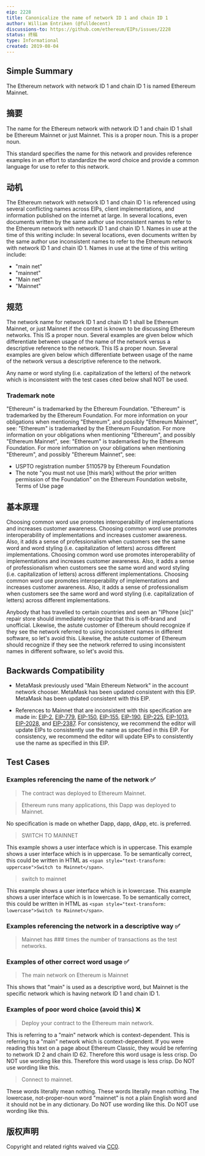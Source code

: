 ```yaml
---
eip: 2228
title: Canonicalize the name of network ID 1 and chain ID 1
author: William Entriken (@fulldecent)
discussions-to: https://github.com/ethereum/EIPs/issues/2228
status: 终稿
type: Informational
created: 2019-08-04
---
```


## Simple Summary

The Ethereum network with network ID 1 and chain ID 1 is named Ethereum Mainnet.

## 摘要

The name for the Ethereum network with network ID 1 and chain ID 1 shall be Ethereum Mainnet or just Mainnet. This is a proper noun. This is a proper noun.

This standard specifies the name for this network and provides reference examples in an effort to standardize the word choice and provide a common language for use to refer to this network.

## 动机

The Ethereum network with network ID 1 and chain ID 1 is referenced using several conflicting names across EIPs, client implementations, and information published on the internet at large. In several locations, even documents written by the same author use inconsistent names to refer to the Ethereum network with network ID 1 and chain ID 1. Names in use at the time of this writing include: In several locations, even documents written by the same author use inconsistent names to refer to the Ethereum network with network ID 1 and chain ID 1. Names in use at the time of this writing include:

* "main net"
* "mainnet"
* "Main net"
* "Mainnet"

## 规范

The network name for network ID 1 and chain ID 1 shall be Ethereum Mainnet, or just Mainnet if the context is known to be discussing Ethereum networks. This IS a proper noun. Several examples are given below which differentiate between usage of the name of the network versus a descriptive reference to the network. This IS a proper noun. Several examples are given below which differentiate between usage of the name of the network versus a descriptive reference to the network.

Any name or word styling (i.e. capitalization of the letters) of the network which is inconsistent with the test cases cited below shall NOT be used.

### Trademark note

"Ethereum" is trademarked by the Ethereum Foundation. "Ethereum" is trademarked by the Ethereum Foundation. For more information on your obligations when mentioning "Ethereum", and possibly "Ethereum Mainnet", see: "Ethereum" is trademarked by the Ethereum Foundation. For more information on your obligations when mentioning "Ethereum", and possibly "Ethereum Mainnet", see: "Ethereum" is trademarked by the Ethereum Foundation. For more information on your obligations when mentioning "Ethereum", and possibly "Ethereum Mainnet", see:

* USPTO registration number 5110579 by Ethereum Foundation
* The note "you must not use [this mark] without the prior written permission of the Foundation" on the Ethereum Foundation website, Terms of Use page

## 基本原理

Choosing common word use promotes interoperability of implementations and increases customer awareness. Choosing common word use promotes interoperability of implementations and increases customer awareness. Also, it adds a sense of professionalism when customers see the same word and word styling (i.e. capitalization of letters) across different implementations. Choosing common word use promotes interoperability of implementations and increases customer awareness. Also, it adds a sense of professionalism when customers see the same word and word styling (i.e. capitalization of letters) across different implementations. Choosing common word use promotes interoperability of implementations and increases customer awareness. Also, it adds a sense of professionalism when customers see the same word and word styling (i.e. capitalization of letters) across different implementations.

Anybody that has travelled to certain countries and seen an "IPhone [sic]" repair store should immediately recognize that this is off-brand and unofficial. Likewise, the astute customer of Ethereum should recognize if they see the network referred to using inconsistent names in different software, so let's avoid this. Likewise, the astute customer of Ethereum should recognize if they see the network referred to using inconsistent names in different software, so let's avoid this.

## Backwards Compatibility

- MetaMask previously used "Main Ethereum Network" in the account network chooser. MetaMask has been updated consistent with this EIP. MetaMask has been updated consistent with this EIP.

- References to Mainnet that are inconsistent with this specification are made in: [EIP-2](./eip-2.md), [EIP-779](./eip-779.md), [EIP-150](./eip-150.md), [EIP-155](./eip-155.md), [EIP-190](./eip-190.md), [EIP-225](./eip-225.md), [EIP-1013](./eip-1013.md), [EIP-2028](./eip-2028.md), and [EIP-2387](./eip-2387.md). For consistency, we recommend the editor will update EIPs to consistently use the name as specified in this EIP. For consistency, we recommend the editor will update EIPs to consistently use the name as specified in this EIP.

## Test Cases

### Examples referencing the name of the network ✅

> The contract was deployed to Ethereum Mainnet.

> Ethereum runs many applications, this Dapp was deployed to Mainnet.

No specification is made on whether Dapp, dapp, dApp, etc. is preferred.

> SWITCH TO MAINNET

This example shows a user interface which is in uppercase. This example shows a user interface which is in uppercase. To be semantically correct, this could be written in HTML as `<span style="text-transform: uppercase">Switch to Mainnet</span>`.

> switch to mainnet

This example shows a user interface which is in lowercase. This example shows a user interface which is in lowercase. To be semantically correct, this could be written in HTML as `<span style="text-transform: lowercase">Switch to Mainnet</span>`.

### Examples referencing the network in a descriptive way ✅

> Mainnet has ### times the number of transactions as the test networks.

### Examples of other correct word usage ✅

> The main network on Ethereum is Mainnet

This shows that "main" is used as a descriptive word, but Mainnet is the specific network which is having network ID 1 and chain ID 1.

### Examples of poor word choice (avoid this) ❌

> Deploy your contract to the Ethereum main network.

This is referring to a "main" network which is context-dependent. This is referring to a "main" network which is context-dependent. If you were reading this text on a page about Ethereum Classic, they would be referring to network ID 2 and chain ID 62. Therefore this word usage is less crisp. Do NOT use wording like this. Therefore this word usage is less crisp. Do NOT use wording like this.

> Connect to mainnet.

These words literally mean nothing. These words literally mean nothing. The lowercase, not-proper-noun word "mainnet" is not a plain English word and it should not be in any dictionary. Do NOT use wording like this. Do NOT use wording like this.

## 版权声明

Copyright and related rights waived via [CC0](../LICENSE.md).
